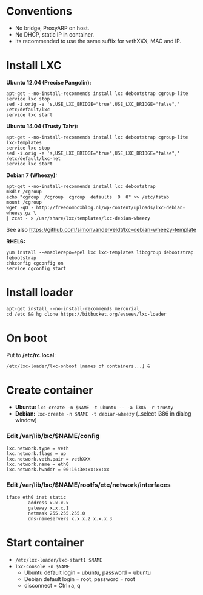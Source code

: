# Conventions

  * No bridge, ProxyARP on host.
  * No DHCP, static IP in container.
  * Its recommended to use the same suffix for vethXXX, MAC and IP.

# Install LXC

**Ubuntu 12.04 (Precise Pangolin):**

```
apt-get --no-install-recommends install lxc debootstrap cgroup-lite
service lxc stop
sed -i.orig -e 's,USE_LXC_BRIDGE="true",USE_LXC_BRIDGE="false",' /etc/default/lxc
service lxc start
```

**Ubuntu 14.04 (Trusty Tahr):**

```
apt-get --no-install-recommends install lxc debootstrap cgroup-lite lxc-templates
service lxc stop
sed -i.orig -e 's,USE_LXC_BRIDGE="true",USE_LXC_BRIDGE="false",' /etc/default/lxc-net
service lxc start
```

**Debian 7 (Wheezy):**

```
apt-get --no-install-recommends install lxc debootstrap
mkdir /cgroup
echo "cgroup  /cgroup  cgroup  defaults  0  0" >> /etc/fstab
mount /cgroup
wget -qO - http://freedomboxblog.nl/wp-content/uploads/lxc-debian-wheezy.gz \
| zcat - > /usr/share/lxc/templates/lxc-debian-wheezy
```

See also https://github.com/simonvanderveldt/lxc-debian-wheezy-template

**RHEL6:**

```
yum install --enablerepo=epel lxc lxc-templates libcgroup debootstrap febootstrap
chkconfig cgconfig on
service cgconfig start
```

# Install loader

```
apt-get install --no-install-recommends mercurial
cd /etc && hg clone https://bitbucket.org/evseev/lxc-loader
```

# On boot

Put to **/etc/rc.local**:
```
/etc/lxc-loader/lxc-onboot [names of containers...] &
```

# Create container

  * **Ubuntu:** `lxc-create -n $NAME -t ubuntu -- -a i386 -r trusty`
  * **Debian:** `lxc-create -n $NAME -t debian-wheezy` (..select i386 in dialog window)

### Edit /var/lib/lxc/$NAME/config

```
lxc.network.type = veth
lxc.network.flags = up
lxc.network.veth.pair = vethXXX
lxc.network.name = eth0
lxc.network.hwaddr = 00:16:3e:xx:xx:xx
```

### Edit /var/lib/lxc/$NAME/rootfs/etc/network/interfaces

```
iface eth0 inet static
        address x.x.x.x
        gateway x.x.x.1
        netmask 255.255.255.0
        dns-nameservers x.x.x.2 x.x.x.3
```

# Start container

  * `/etc/lxc-loader/lxc-start1 $NAME`
  * `lxc-console -n $NAME`
    * Ubuntu default login = ubuntu, password = ubuntu
    * Debian default login = root, password = root
    * disconnect = Ctrl+a, q
